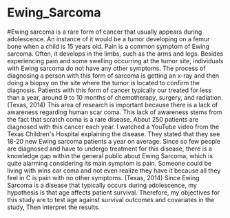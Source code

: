 # Ewing_Sarcoma
#Ewing sarcoma is a rare form of cancer that usually appears during adolescence. An instance of it would be a tumor developing on a femur bone when a child is 15 years old. Pain is a common symptom of Ewing sarcoma. Often, it develops in the limbs, such as the arms and legs. Besides experiencing pain and some swelling occurring at the tumor site, individuals with Ewing sarcoma do not have any other symptoms. The process of diagnosing a person with this form of sarcoma is getting an x-ray and then doing a biopsy on the site where the tumor is located to confirm the diagnosis. Patients with this form of cancer typically our treated for less than a year, around 9 to 10 months of chemotherapy, surgery, and radiation. (Texas, 2014)
This area of research is important because there is a lack of awareness regarding human scar coma. This lack of awareness stems from the fact that scratch coma is a rare disease. About 250 patients are diagnosed with this cancer each year. I watched a YouTube video from the Texas Children's Hospital explaining the disease. They stated that they see 18-20 new Ewing sarcoma patients a year on average. Since so few people are diagnosed and have to undergo treatment for this disease, there is a knowledge gap within the general public about Ewing Sarcoma, which is quite alarming considering its main symptom is pain. Someone could be living with wins car coma and not even realize they have it because all they feel in C is pain with no other symptoms. (Texas, 2014)
Since Ewing Sarcoma is a disease that typically occurs during adolescence, my hypothesis is that age affects patient survival. Therefore, my objectives for this study are to test age against survival outcomes and covariates in the study, Then interpret the results.
